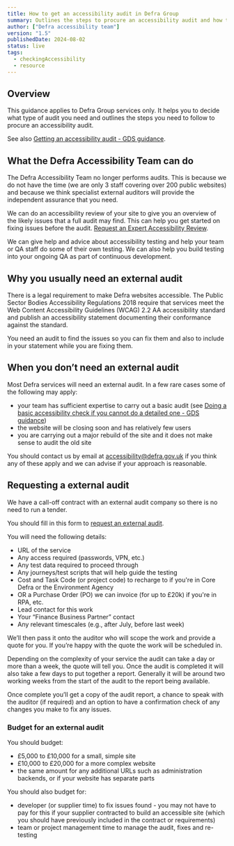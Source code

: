 ```yaml
---
title: How to get an accessibility audit in Defra Group
summary: Outlines the steps to procure an accessibility audit and how to decide what type to have.
author: ["Defra accessibility team"]
version: "1.5"
publishedDate: 2024-08-02
status: live
tags:
  - checkingAccessibility
  - resource
---
```


## Overview

This guidance applies to Defra Group services only. It helps you to decide what type of audit you need and outlines the steps you need to follow to procure an accessibility audit.

See also [Getting an accessibility audit - GDS guidance](https://www.gov.uk/service-manual/helping-people-to-use-your-service/getting-an-accessibility-audit).


## What the Defra Accessibility Team can do

The Defra Accessibility Team no longer performs audits. This is because we do not have the time (we are only 3 staff covering over 200 public websites) and because we think specialist external auditors will provide the independent assurance that you need.

We can do an accessibility review of your site to give you an overview of the likely issues that a full audit may find. This can help you get started on fixing issues before the audit. [Request an Expert Accessibility Review](https://defra.sharepoint.com/:l:/t/Team4443/FJ8dSlviy4RHnfiV_eXwNtMBw9RYRfQ0OOy-xh53FXKMrg?nav=MDg1MjAzNTctZjVhMC00ZTIwLWJlODYtNzk2MjdiZWUyNWQy).

We can give help and advice about accessibility testing and help your team or QA staff do some of their own testing. We can also help you build testing into your ongoing QA as part of continuous development.


## Why you usually need an external audit

There is a legal requirement to make Defra websites accessible. The Public Sector Bodies Accessibility Regulations 2018 require that services meet the Web Content Accessibility Guidelines (WCAG) 2.2 AA accessibility standard and publish an accessibility statement documenting their conformance against the standard.

You need an audit to find the issues so you can fix them and also to include in your statement while you are fixing them.


## When you don’t need an external audit

Most Defra services will need an external audit. In a few rare cases some of the following may apply:

* your team has sufficient expertise to carry out a basic audit (see [Doing a basic accessibility check if you cannot do a detailed one - GDS guidance](https://www.gov.uk/government/publications/doing-a-basic-accessibility-check-if-you-cant-do-a-detailed-one))
* the website will be closing soon and has relatively few users
* you are carrying out a major rebuild of the site and it does not make sense to audit the old site

You should contact us by email at [accessibility@defra.gov.uk](mailto:accessibility@defra.gov.uk) if you think any of these apply and we can advise if your approach is reasonable.


## Requesting a external audit

We have a call-off contract with an external audit company so there is no need to run a tender.

You should fill in this form to [request an external audit](https://defra.sharepoint.com/:l:/t/Team4443/FKGtLOBGS1BMoSUUylgTiS4B_pM6rl5PWmF4Zm7h82Rghg?nav=YWU2OWM2M2YtMjVmNi00NDlkLTkxNzktNGExMjQ1ZGU2YTE4).

You will need the following details:

* URL of the service
* Any access required (passwords, VPN, etc.)
* Any test data required to proceed through
* Any journeys/test scripts that will help guide the testing
* Cost and Task Code (or project code) to recharge to if you're in Core Defra or the Environment Agency
* OR a Purchase Order (PO) we can invoice (for up to £20k) if you're in RPA, etc.
* Lead contact for this work
* Your “Finance Business Partner” contact
* Any relevant timescales (e.g., after July, before last week)

We’ll then pass it onto the auditor who will scope the work and provide a quote for you.
If you’re happy with the quote the work will be scheduled in.

Depending on the complexity of your service the audit can take a day or more than a week, the quote will tell you. Once the audit is completed it will also take a few days to put together a report. Generally it will be around two working weeks from the start of the audit to the report being available.

Once complete you’ll get a copy of the audit report, a chance to speak with the auditor (if required) and an option to have a confirmation check of any changes you make to fix any issues.

### Budget for an external audit

You should budget:

* £5,000 to £10,000 for a small, simple site
* £10,000 to £20,000 for a more complex website
* the same amount for any additional URLs such as administration backends, or if your website has separate parts

You should also budget for:

* developer (or supplier time) to fix issues found - you may not have to pay for this if your supplier contracted to build an accessible site (which you should have previously included in the contract or requirements)
* team or project management time to manage the audit, fixes and re-testing
